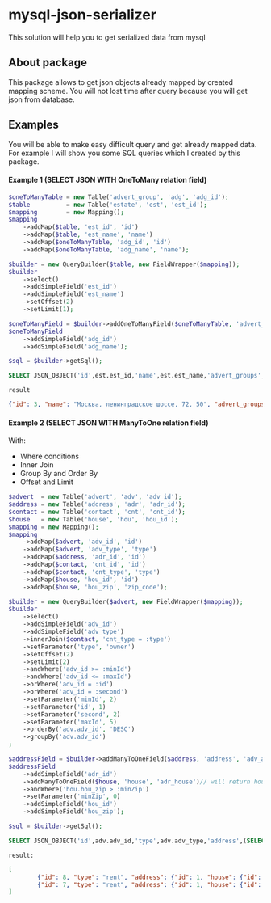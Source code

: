 # mysql-json-serializer
This solution will help you to get serialized data from mysql

## About package
This package allows to get json objects already mapped by created mapping scheme. You will not lost time after query because you will get json from database. 

## Examples
You will be able to make easy difficult query and get already mapped data. For example I will show you some SQL queries which I created by this package.

#### Example 1 (SELECT JSON WITH OneToMany relation field)
```php
$oneToManyTable = new Table('advert_group', 'adg', 'adg_id');
$table          = new Table('estate', 'est', 'est_id');
$mapping        = new Mapping();
$mapping
    ->addMap($table, 'est_id', 'id')
    ->addMap($table, 'est_name', 'name')
    ->addMap($oneToManyTable, 'adg_id', 'id')
    ->addMap($oneToManyTable, 'adg_name', 'name');

$builder = new QueryBuilder($table, new FieldWrapper($mapping));
$builder
    ->select()
    ->addSimpleField('est_id')
    ->addSimpleField('est_name')
    ->setOffset(2)
    ->setLimit(1);

$oneToManyField = $builder->addOneToManyField($oneToManyTable, 'advert_groups', 'adg_estate');
$oneToManyField
    ->addSimpleField('adg_id')
    ->addSimpleField('adg_name');

$sql = $builder->getSql();
```

```sql
SELECT JSON_OBJECT('id',est.est_id,'name',est.est_name,'advert_groups',JSON_ARRAY((SELECT GROUP_CONCAT(JSON_OBJECT('id',adg.adg_id,'name',adg.adg_name)) FROM advert_group adg WHERE adg.adg_estate = est.est_id))) FROM estate est LIMIT 1 OFFSET 2
```

`result`
```json
{"id": 3, "name": "Москва, ленинградское шоссе, 72, 50", "advert_groups": ["{\"id\": 25, \"name\": \"avito-4857\"},{\"id\": 26, \"name\": \"avito-6368\"},{\"id\": 27, \"name\": \"avito-5882\"},{\"id\": 28, \"name\": \"avito-6258\"},{\"id\": 29, \"name\": \"avito-1846\"},{\"id\": 30, \"name\": \"avito-8343\"},{\"id\": 31, \"name\": \"avito-2778\"},{\"id\": 32, \"name\": \"avito-2035\"},{\"id\": 33, \"name\": \"avito-2779\"},{\"id\": 34, \"name\": \"avito-6378\"},{\"id\": 35, \"name\": \"avito-1455\"},{\"id\": 36, \"name\": \"avito-8827\"}"]}
```

#### Example 2 (SELECT JSON WITH ManyToOne relation field)
With: 
* Where conditions
* Inner Join
* Group By and Order By
* Offset and Limit
```php
$advert  = new Table('advert', 'adv', 'adv_id');
$address = new Table('address', 'adr', 'adr_id');
$contact = new Table('contact', 'cnt', 'cnt_id');
$house   = new Table('house', 'hou', 'hou_id');
$mapping = new Mapping();
$mapping
    ->addMap($advert, 'adv_id', 'id')
    ->addMap($advert, 'adv_type', 'type')
    ->addMap($address, 'adr_id', 'id')
    ->addMap($contact, 'cnt_id', 'id')
    ->addMap($contact, 'cnt_type', 'type')
    ->addMap($house, 'hou_id', 'id')
    ->addMap($house, 'hou_zip', 'zip_code');

$builder = new QueryBuilder($advert, new FieldWrapper($mapping));
$builder
    ->select()
    ->addSimpleField('adv_id')
    ->addSimpleField('adv_type')
    ->innerJoin($contact, 'cnt_type = :type')
    ->setParameter('type', 'owner')
    ->setOffset(2)
    ->setLimit(2)
    ->andWhere('adv_id >= :minId')
    ->andWhere('adv_id <= :maxId')
    ->orWhere('adv_id = :id')
    ->orWhere('adv_id = :second')
    ->setParameter('minId', 2)
    ->setParameter('id', 1)
    ->setParameter('second', 2)
    ->setParameter('maxId', 5)
    ->orderBy('adv.adv_id', 'DESC')
    ->groupBy('adv.adv_id')
;

$addressField = $builder->addManyToOneField($address, 'address', 'adv_address');
$addressField
    ->addSimpleField('adr_id')
    ->addManyToOneField($house, 'house', 'adr_house')// will return house field
    ->andWhere('hou.hou_zip > :minZip')
    ->setParameter('minZip', 0)
    ->addSimpleField('hou_id')
    ->addSimpleField('hou_zip');

$sql = $builder->getSql();
```

```sql
SELECT JSON_OBJECT('id',adv.adv_id,'type',adv.adv_type,'address',(SELECT JSON_OBJECT('id',adr.adr_id,'house',(SELECT JSON_OBJECT('id',hou.hou_id,'zip_code',hou.hou_zip) FROM house hou WHERE hou.hou_id = adr.adr_house AND (hou.hou_zip > :minZip) LIMIT 1)) FROM address adr WHERE adr.adr_id = adv.adv_address LIMIT 1)) FROM advert adv INNER JOIN contact ON cnt_type = :type WHERE adv_id >= :minId AND adv_id <= :maxId OR adv_id = :id OR adv_id = :second GROUP BY adv.adv_id ORDER BY adv.adv_id DESC LIMIT 2 OFFSET 2;
```
`result:`
```json
[
        {"id": 8, "type": "rent", "address": {"id": 1, "house": {"id": 1, "zip_code": "125565"}}},
        {"id": 7, "type": "rent", "address": {"id": 1, "house": {"id": 1, "zip_code": "125565"}}},
]
```
